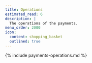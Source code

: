 ```yaml
---
title: Operations
estimated_read: 6
description: |
  The operations of the payments.
menu_order: 2000
icon:
  content: shopping_basket
  outlined: true
---
```


{% include payments-operations.md %}
